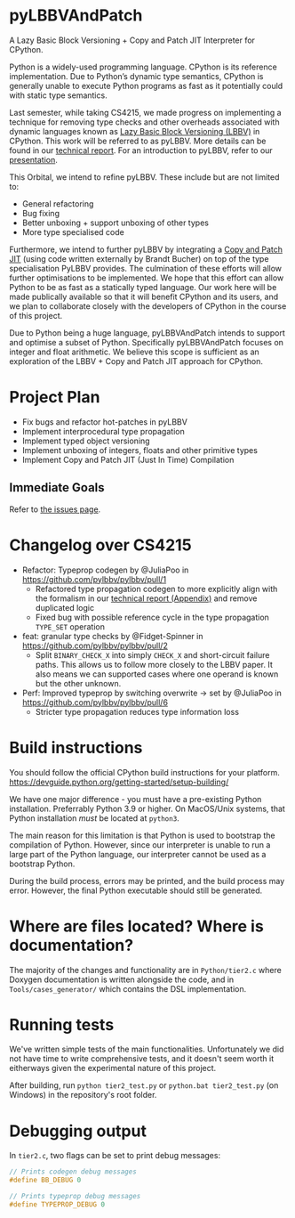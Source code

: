 # pyLBBVAndPatch 

A Lazy Basic Block Versioning + Copy and Patch JIT Interpreter for CPython.

Python is a widely-used programming language. CPython is its reference implementation. Due to Python’s dynamic type semantics, CPython is generally unable to execute Python programs as fast as it potentially could with static type semantics.

Last semester, while taking CS4215, we made progress on implementing a technique for removing type checks and other overheads associated with dynamic languages known as [Lazy Basic Block Versioning (LBBV)](https://arxiv.org/abs/1411.0352) in CPython. This work will be referred to as pyLBBV. More details can be found in our [technical report](https://github.com/pylbbv/pylbbv/blob/pylbbv/report/CPython_Tier_2_LBBV_Report_For_Repo.pdf). For an introduction to pyLBBV, refer to our [presentation](https://docs.google.com/presentation/d/e/2PACX-1vQ9eUaAdAgU0uFbEkyBbptcLZ4dpdRP-Smg1V499eogiwlWa61EMYVZfNEXg0xNaQvlmdNIn_07HItn/pub?start=false&loop=false&delayms=60000). 

This Orbital, we intend to refine pyLBBV. These include but are not limited to:
- General refactoring
- Bug fixing
- Better unboxing + support unboxing of other types
- More type specialised code

Furthermore, we intend to further pyLBBV by integrating a [Copy and Patch JIT](https://arxiv.org/abs/2011.13127) (using code written externally by Brandt Bucher) on top of the type specialisation PyLBBV provides. The culmination of these efforts will allow further optimisations to be implemented. We hope that this effort can allow Python to be as fast as a statically typed language. Our work here will be made publically available so that it will benefit CPython and its users, and we plan to collaborate closely with the developers of CPython in the course of this project.

Due to Python being a huge language, pyLBBVAndPatch intends to support and optimise a subset of Python. Specifically pyLBBVAndPatch focuses on integer and float arithmetic. We believe this scope is sufficient as an exploration of the LBBV + Copy and Patch JIT approach for CPython.

# Project Plan

- Fix bugs and refactor hot-patches in pyLBBV
- Implement interprocedural type propagation
- Implement typed object versioning
- Implement unboxing of integers, floats and other primitive types
- Implement Copy and Patch JIT (Just In Time) Compilation

## Immediate Goals

Refer to [the issues page](https://github.com/pylbbv/pylbbv/issues).

# Changelog over CS4215

* Refactor: Typeprop codegen by @JuliaPoo in https://github.com/pylbbv/pylbbv/pull/1
    * Refactored type propagation codegen to more explicitly align with the formalism in our [technical report (Appendix)](https://github.com/pylbbv/pylbbv/blob/pylbbv/report/CPython_Tier_2_LBBV_Report_For_Repo.pdf) and remove duplicated logic
    * Fixed bug with possible reference cycle in the type propagation `TYPE_SET` operation
* feat: granular type checks by @Fidget-Spinner in https://github.com/pylbbv/pylbbv/pull/2
    * Split `BINARY_CHECK_X` into simply `CHECK_X` and short-circuit failure paths. This allows us to follow more closely to the LBBV paper. It also means we can supported cases where one operand is known but the other unknown.
* Perf: Improved typeprop by switching overwrite -> set by @JuliaPoo in https://github.com/pylbbv/pylbbv/pull/6
    * Stricter type propagation reduces type information loss

# Build instructions

You should follow the official CPython build instructions for your platform.
https://devguide.python.org/getting-started/setup-building/

We have one major difference - you must have a pre-existing Python installation.
Preferrably Python 3.9 or higher. On MacOS/Unix systems, that Python installation
*must* be located at `python3`.

The main reason for this limitation is that Python is used to bootstrap the compilation
of Python. However, since our interpreter is unable to run a large part of the Python
language, our interpreter cannot be used as a bootstrap Python.

During the build process, errors may be printed, and the build process may error. However,
the final Python executable should still be generated.

# Where are files located? Where is documentation?

The majority of the changes and functionality are in `Python/tier2.c` where Doxygen documentation
is written alongside the code, and in `Tools/cases_generator/` which contains the DSL implementation.

# Running tests

We've written simple tests of the main functionalities.
Unfortunately we did not have time to write comprehensive tests, and it doesn't seem worth it eitherways given the experimental nature of this project.

After building, run `python tier2_test.py` or `python.bat tier2_test.py` (on Windows)  in the repository's root folder.

# Debugging output

In `tier2.c`, two flags can be set to print debug messages:
```c
// Prints codegen debug messages
#define BB_DEBUG 0

// Prints typeprop debug messages
#define TYPEPROP_DEBUG 0
```